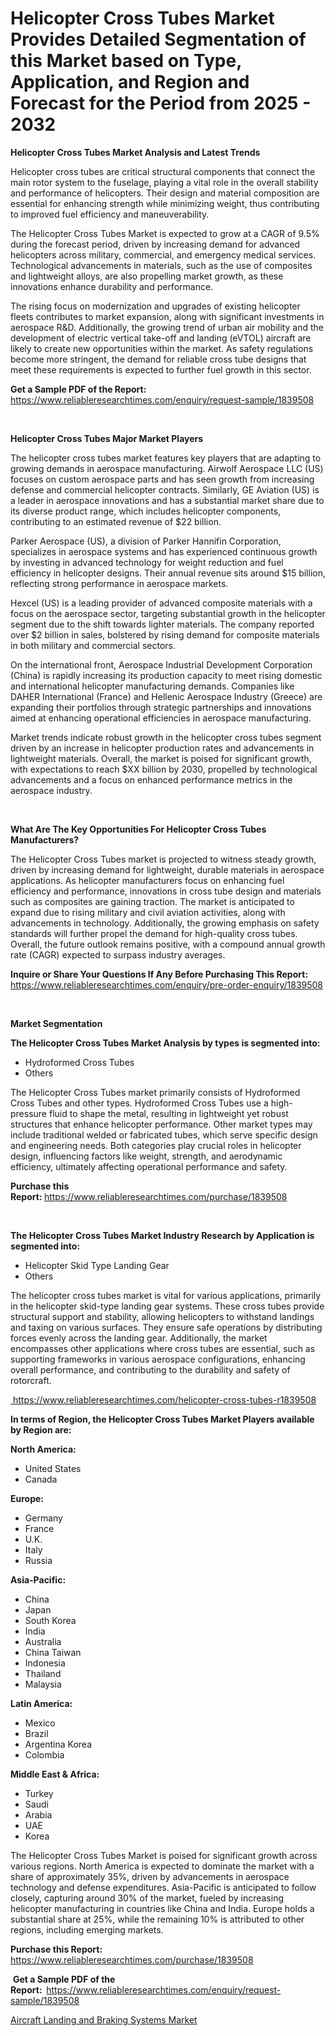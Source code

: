 <p><h1>Helicopter Cross Tubes Market Provides Detailed Segmentation of this Market based on Type, Application, and Region and Forecast for the Period from 2025 - 2032</h1></p><p><strong>Helicopter Cross Tubes Market Analysis and Latest Trends</strong></p>
<p><p>Helicopter cross tubes are critical structural components that connect the main rotor system to the fuselage, playing a vital role in the overall stability and performance of helicopters. Their design and material composition are essential for enhancing strength while minimizing weight, thus contributing to improved fuel efficiency and maneuverability.</p><p>The Helicopter Cross Tubes Market is expected to grow at a CAGR of 9.5% during the forecast period, driven by increasing demand for advanced helicopters across military, commercial, and emergency medical services. Technological advancements in materials, such as the use of composites and lightweight alloys, are also propelling market growth, as these innovations enhance durability and performance.</p><p>The rising focus on modernization and upgrades of existing helicopter fleets contributes to market expansion, along with significant investments in aerospace R&D. Additionally, the growing trend of urban air mobility and the development of electric vertical take-off and landing (eVTOL) aircraft are likely to create new opportunities within the market. As safety regulations become more stringent, the demand for reliable cross tube designs that meet these requirements is expected to further fuel growth in this sector.</p></p>
<p><strong>Get a Sample PDF of the Report:&nbsp;</strong> <a href="https://www.reliableresearchtimes.com/enquiry/request-sample/1839508?utm_campaign=2186&utm_medium=2&utm_source=Github&utm_content=ia&utm_term=31032025&utm_id=helicopter-cross-tubes">https://www.reliableresearchtimes.com/enquiry/request-sample/1839508</a></p>
<p>&nbsp;</p>
<p><strong>Helicopter Cross Tubes Major Market Players</strong></p>
<p><p>The helicopter cross tubes market features key players that are adapting to growing demands in aerospace manufacturing. Airwolf Aerospace LLC (US) focuses on custom aerospace parts and has seen growth from increasing defense and commercial helicopter contracts. Similarly, GE Aviation (US) is a leader in aerospace innovations and has a substantial market share due to its diverse product range, which includes helicopter components, contributing to an estimated revenue of $22 billion.</p><p>Parker Aerospace (US), a division of Parker Hannifin Corporation, specializes in aerospace systems and has experienced continuous growth by investing in advanced technology for weight reduction and fuel efficiency in helicopter designs. Their annual revenue sits around $15 billion, reflecting strong performance in aerospace markets. </p><p>Hexcel (US) is a leading provider of advanced composite materials with a focus on the aerospace sector, targeting substantial growth in the helicopter segment due to the shift towards lighter materials. The company reported over $2 billion in sales, bolstered by rising demand for composite materials in both military and commercial sectors.</p><p>On the international front, Aerospace Industrial Development Corporation (China) is rapidly increasing its production capacity to meet rising domestic and international helicopter manufacturing demands. Companies like DAHER International (France) and Hellenic Aerospace Industry (Greece) are expanding their portfolios through strategic partnerships and innovations aimed at enhancing operational efficiencies in aerospace manufacturing.</p><p>Market trends indicate robust growth in the helicopter cross tubes segment driven by an increase in helicopter production rates and advancements in lightweight materials. Overall, the market is poised for significant growth, with expectations to reach $XX billion by 2030, propelled by technological advancements and a focus on enhanced performance metrics in the aerospace industry.</p></p>
<p>&nbsp;</p>
<p><strong>What Are The Key Opportunities For Helicopter Cross Tubes Manufacturers?</strong></p>
<p><p>The Helicopter Cross Tubes market is projected to witness steady growth, driven by increasing demand for lightweight, durable materials in aerospace applications. As helicopter manufacturers focus on enhancing fuel efficiency and performance, innovations in cross tube design and materials such as composites are gaining traction. The market is anticipated to expand due to rising military and civil aviation activities, along with advancements in technology. Additionally, the growing emphasis on safety standards will further propel the demand for high-quality cross tubes. Overall, the future outlook remains positive, with a compound annual growth rate (CAGR) expected to surpass industry averages.</p></p>
<p><strong>Inquire or Share Your Questions If Any Before Purchasing This Report:</strong> <a href="https://www.reliableresearchtimes.com/enquiry/pre-order-enquiry/1839508?utm_campaign=2186&utm_medium=2&utm_source=Github&utm_content=ia&utm_term=31032025&utm_id=helicopter-cross-tubes">https://www.reliableresearchtimes.com/enquiry/pre-order-enquiry/1839508</a></p>
<p>&nbsp;</p>
<p><strong>Market Segmentation</strong></p>
<p><strong>The Helicopter Cross Tubes Market Analysis by types is segmented into:</strong></p>
<p><ul><li>Hydroformed Cross Tubes</li><li>Others</li></ul></p>
<p><p>The Helicopter Cross Tubes market primarily consists of Hydroformed Cross Tubes and other types. Hydroformed Cross Tubes use a high-pressure fluid to shape the metal, resulting in lightweight yet robust structures that enhance helicopter performance. Other market types may include traditional welded or fabricated tubes, which serve specific design and engineering needs. Both categories play crucial roles in helicopter design, influencing factors like weight, strength, and aerodynamic efficiency, ultimately affecting operational performance and safety.</p></p>
<p><strong>Purchase this Report:&nbsp;</strong><a href="https://www.reliableresearchtimes.com/purchase/1839508?utm_campaign=2186&utm_medium=2&utm_source=Github&utm_content=ia&utm_term=31032025&utm_id=helicopter-cross-tubes">https://www.reliableresearchtimes.com/purchase/1839508</a></p>
<p>&nbsp;</p>
<p><strong>The Helicopter Cross Tubes Market Industry Research by Application is segmented into:</strong></p>
<p><ul><li>Helicopter Skid Type Landing Gear</li><li>Others</li></ul></p>
<p><p>The helicopter cross tubes market is vital for various applications, primarily in the helicopter skid-type landing gear systems. These cross tubes provide structural support and stability, allowing helicopters to withstand landings and taxing on various surfaces. They ensure safe operations by distributing forces evenly across the landing gear. Additionally, the market encompasses other applications where cross tubes are essential, such as supporting frameworks in various aerospace configurations, enhancing overall performance, and contributing to the durability and safety of rotorcraft.</p></p>
<p><a href="https://www.reliableresearchtimes.com/helicopter-cross-tubes-r1839508?utm_campaign=2186&utm_medium=2&utm_source=Github&utm_content=ia&utm_term=31032025&utm_id=helicopter-cross-tubes">&nbsp;https://www.reliableresearchtimes.com/helicopter-cross-tubes-r1839508</a></p>
<p><strong>In terms of Region, the Helicopter Cross Tubes Market Players available by Region are:</strong></p>
<p>
    <p> <strong> North America: </strong>
        <ul>
            <li>United States</li>
            <li>Canada</li>
        </ul>
        </p> 
    <p> <strong> Europe: </strong>
        <ul>
            <li>Germany</li>
            <li>France</li>
            <li>U.K.</li>
            <li>Italy</li>
            <li>Russia</li>
        </ul>
        </p> 
    <p> <strong> Asia-Pacific: </strong>
        <ul>
            <li>China</li>
            <li>Japan</li>
            <li>South Korea</li>
            <li>India</li>
            <li>Australia</li>
            <li>China Taiwan</li>
            <li>Indonesia</li>
            <li>Thailand</li>
            <li>Malaysia</li>
        </ul>
        </p> 
    <p> <strong> Latin America: </strong>
        <ul>
            <li>Mexico</li>
            <li>Brazil</li>
            <li>Argentina Korea</li>
            <li>Colombia</li>
        </ul>
        </p> 
    <p> <strong> Middle East & Africa: </strong>
        <ul>
            <li>Turkey</li>
            <li>Saudi</li>
            <li>Arabia</li>
            <li>UAE</li>
            <li>Korea</li>
        </ul>
    </p>
    </p>
<p><p>The Helicopter Cross Tubes Market is poised for significant growth across various regions. North America is expected to dominate the market with a share of approximately 35%, driven by advancements in aerospace technology and defense expenditures. Asia-Pacific is anticipated to follow closely, capturing around 30% of the market, fueled by increasing helicopter manufacturing in countries like China and India. Europe holds a substantial share at 25%, while the remaining 10% is attributed to other regions, including emerging markets.</p></p>
<p><strong>Purchase this Report: </strong><a href="https://www.reliableresearchtimes.com/purchase/1839508?utm_campaign=2186&utm_medium=2&utm_source=Github&utm_content=ia&utm_term=31032025&utm_id=helicopter-cross-tubes">https://www.reliableresearchtimes.com/purchase/1839508</a></p>
<p>&nbsp;<strong>Get a Sample PDF of the Report:&nbsp;&nbsp;</strong><a href="https://www.reliableresearchtimes.com/enquiry/request-sample/1839508?utm_campaign=2186&utm_medium=2&utm_source=Github&utm_content=ia&utm_term=31032025&utm_id=helicopter-cross-tubes">https://www.reliableresearchtimes.com/enquiry/request-sample/1839508</a></p>
<p><strong></strong></p>
<p><p><a href="https://github.com/nathandecarvalho/Market-Research-Report-List-6/blob/main/aircraft-landing-and-braking-systems-market.md?utm_campaign=2186&utm_medium=2&utm_source=Github&utm_content=ia&utm_term=31032025&utm_id=helicopter-cross-tubes">Aircraft Landing and Braking Systems Market</a></p></p>